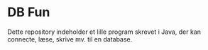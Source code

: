 # DB Fun
Dette repository indeholder et lille program skrevet i Java, der kan connecte, læse, skrive mv. til en database.
